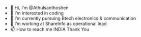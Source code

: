 - 👋 Hi, I’m @Athulsanthoshen
- 👀 I’m interested in coding
- 🌱 I’m currently pursuing Btech electronics & communication 
- 💞️ I’m working at ShareInfo as operational lead
- 📫 How to reach me INDIA
Thank You

<!---
Athulsanthoshen/Athulsanthoshen is a ✨ special ✨ repository because its `README.md` (this file) appears on your GitHub profile.
You can click the Preview link to take a look at your changes.
--->
